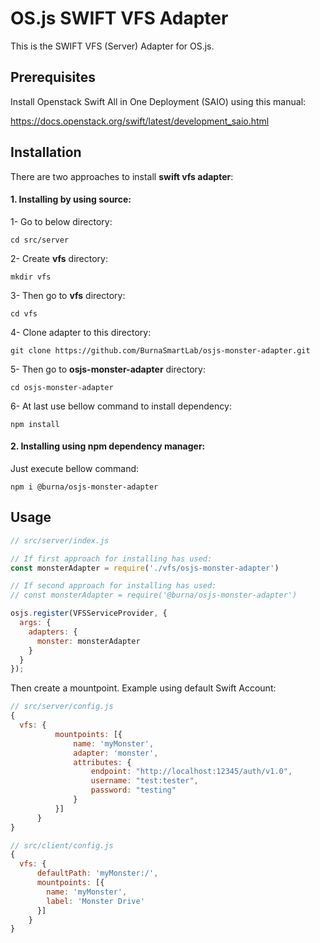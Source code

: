 # OS.js SWIFT VFS Adapter

This is the SWIFT VFS (Server) Adapter for OS.js.

## Prerequisites
Install Openstack Swift All in One Deployment (SAIO) using this manual:

https://docs.openstack.org/swift/latest/development_saio.html
## Installation
There are two approaches to install **swift vfs adapter**:

#### 1. Installing by using source:
1- Go to below directory:

`cd src/server`

2- Create **vfs** directory:

`mkdir vfs`

3- Then go to **vfs** directory:

`cd vfs`

4- Clone adapter to this directory:

`git clone https://github.com/BurnaSmartLab/osjs-monster-adapter.git`

5- Then go to **osjs-monster-adapter** directory:

`cd osjs-monster-adapter`

6- At last use bellow command to install dependency:

`npm install`


#### 2. Installing using npm dependency manager:

Just execute bellow command:

`npm i @burna/osjs-monster-adapter`

## Usage

```javascript
// src/server/index.js

// If first approach for installing has used:
const monsterAdapter = require('./vfs/osjs-monster-adapter')

// If second approach for installing has used:
// const monsterAdapter = require('@burna/osjs-monster-adapter')

osjs.register(VFSServiceProvider, {
  args: {
    adapters: {
      monster: monsterAdapter
    }
  }
});
```

Then create a mountpoint. Example using default Swift Account:

```javascript
// src/server/config.js
{
  vfs: {
          mountpoints: [{
              name: 'myMonster',
              adapter: 'monster',
              attributes: {
                  endpoint: "http://localhost:12345/auth/v1.0",
                  username: "test:tester",
                  password: "testing"
              }
          }]
      }
}

// src/client/config.js
{
  vfs: {
      defaultPath: 'myMonster:/',
      mountpoints: [{
        name: 'myMonster',
        label: 'Monster Drive'
      }]
    }
}
```